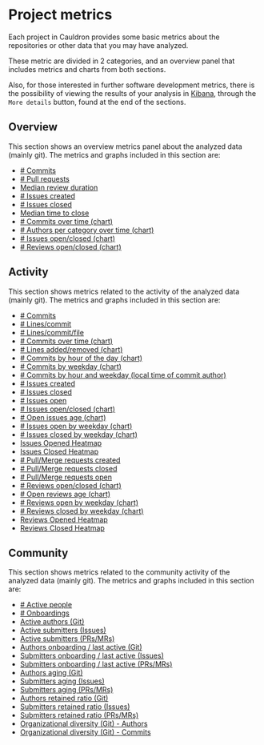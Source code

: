 # Project metrics

Each project in Cauldron provides some basic metrics about the repositories or other data that you may have analyzed.

These metric are divided in 2 categories, and an overview panel that includes metrics and charts from both sections.

Also, for those interested in further software development metrics, there is the possibility of viewing the results of your analysis in [Kibana](https://opendistro.github.io/for-elasticsearch-docs/docs/kibana/), through the `More details` button, found at the end of the sections.

## Overview

This section shows an overview metrics panel about the analyzed data (mainly git). The metrics and graphs included in this section are:
- [\# Commits](metrics/overview/commits.md)
- [\# Pull requests](metrics/overview/pull-merge-requests-created.md)
- [Median review duration](metrics/overview/median-review-duration.md)
- [\# Issues created](metrics/overview/issues-created.md)
- [\# Issues closed](metrics/overview/issues-closed.md)
- [Median time to close](metrics/overview/median-time-to-close.md)
- [\# Commits over time (chart)](metrics/activity/commits-over-time.md)
- [\# Authors per category over time (chart)](metrics/overview/authors-evolution.md)
- [\# Issues open/closed (chart)](metrics/activity/issues-open-closed.md)
- [\# Reviews open/closed (chart)](metrics/activity/reviews-open-closed.md)

## Activity

This section shows metrics related to the activity of the analyzed data (mainly git). The metrics and graphs included in this section are:
- [\# Commits](metrics/activity/commits.md)
- [\# Lines/commit](metrics/activity/lines-commit.md)
- [\# Lines/commit/file](metrics/activity/lines-commit-file.md)
- [\# Commits over time (chart)](metrics/activity/commits-over-time.md)
- [\# Lines added/removed (chart)](metrics/activity/lines-added-removed.md)
- [\# Commits by hour of the day (chart)](metrics/activity/commits-by-hour-of-day.md)
- [\# Commits by weekday (chart)](metrics/activity/commits-by-weekday.md)
- [\# Commits by hour and weekday (local time of commit author)](metrics/activity/commits-heatmap.md)
- [\# Issues created](metrics/activity/issues-created.md)
- [\# Issues closed](metrics/activity/issues-closed.md)
- [\# Issues open](metrics/activity/issues-open.md)
- [\# Issues open/closed (chart)](metrics/activity/issues-open-closed.md)
- [\# Open issues age (chart)](metrics/activity/open-issues-age.md)
- [\# Issues open by weekday (chart)](metrics/activity/issues-open-by-weekday.md)
- [\# Issues closed by weekday (chart)](metrics/activity/issues-closed-by-weekday.md)
- [Issues Opened Heatmap](metrics/activity/issues-opened-heatmap.md)
- [Issues Closed Heatmap](metrics/activity/issues-closed-heatmap.md)
- [\# Pull/Merge requests created](metrics/activity/pull-merge-requests-created.md)
- [\# Pull/Merge requests closed](metrics/activity/pull-merge-requests-closed.md)
- [\# Pull/Merge requests open](metrics/activity/pull-merge-requests-open.md)
- [\# Reviews open/closed (chart)](metrics/activity/reviews-open-closed.md)
- [\# Open reviews age (chart)](metrics/activity/open-reviews-age.md)
- [\# Reviews open by weekday (chart)](metrics/activity/reviews-open-by-weekday.md)
- [\# Reviews closed by weekday (chart)](metrics/activity/reviews-closed-by-weekday.md)
- [Reviews Opened Heatmap](metrics/activity/reviews-opened-heatmap.md)
- [Reviews Closed Heatmap](metrics/activity/reviews-closed-heatmap.md)

## Community

This section shows metrics related to the community activity of the analyzed data (mainly git). The metrics and graphs included in this section are:
- [\# Active people](metrics/community/active-people.md)
- [\# Onboardings](metrics/community/onboardings.md)
- [Active authors (Git)](metrics/community/authors-commits.md)
- [Active submitters (Issues)](metrics/community/authors-issues.md)
- [Active submitters (PRs/MRs)](metrics/community/authors-reviews.md)
- [Authors onboarding / last active (Git)](metrics/community/onboarding-last-active-git.md)
- [Submitters onboarding / last active (Issues)](metrics/community/onboarding-last-active-issues.md)
- [Submitters onboarding / last active (PRs/MRs)](metrics/community/onboarding-last-active-reviews.md)
- [Authors aging (Git)](metrics/community/aging-git.md)
- [Submitters aging (Issues)](metrics/community/aging-issues.md)
- [Submitters aging (PRs/MRs)](metrics/community/aging-reviews.md)
- [Authors retained ratio (Git)](metrics/community/retained-ratio-git.md)
- [Submitters retained ratio (Issues)](metrics/community/retained-ratio-issues.md)
- [Submitters retained ratio (PRs/MRs)](metrics/community/retained-ratio-reviews.md)
- [Organizational diversity (Git) - Authors](metrics/community/organizational-diversity-authors.md)
- [Organizational diversity (Git) - Commits](metrics/community/organizational-diversity-commits.md)
